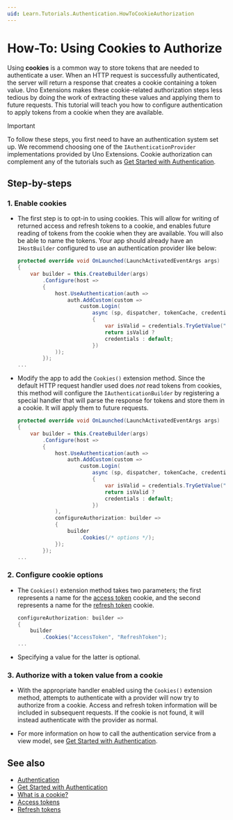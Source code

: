 ```yaml
---
uid: Learn.Tutorials.Authentication.HowToCookieAuthorization
---
```

# How-To: Using Cookies to Authorize

Using **cookies** is a common way to store tokens that are needed to authenticate a user. When an HTTP request is successfully authenticated, the server will return a response that creates a cookie containing a token value. Uno Extensions makes these cookie-related authorization steps less tedious by doing the work of extracting these values and applying them to future requests. This tutorial will teach you how to configure authentication to apply tokens from a cookie when they are available.

> [!IMPORTANT]
> To follow these steps, you first need to have an authentication system set up. We recommend choosing one of the `IAuthenticationProvider` implementations provided by Uno Extensions. Cookie authorization can complement any of the tutorials such as [Get Started with Authentication](xref:Learn.Tutorials.Authentication.HowToAuthentication).

## Step-by-steps

### 1. Enable cookies

- The first step is to opt-in to using cookies. This will allow for writing of returned access and refresh tokens to a cookie, and enables future reading of tokens from the cookie when they are available. You will also be able to name the tokens. Your app should already have an `IHostBuilder` configured to use an authentication provider like below:

    ```csharp
    protected override void OnLaunched(LaunchActivatedEventArgs args)
    {
        var builder = this.CreateBuilder(args)
            .Configure(host => 
            {
                host.UseAuthentication(auth =>
                    auth.AddCustom(custom =>
                        custom.Login(
                            async (sp, dispatcher, tokenCache, credentials, cancellationToken) =>
                            {
                                var isValid = credentials.TryGetValue("Username", out var username) && username == "Bob";
                                return isValid ? 
                                credentials : default;
                            })
                ));
            });
    ...
    ```

- Modify the app to add the `Cookies()` extension method. Since the default HTTP request handler used does _not_ read tokens from cookies, this method will configure the `IAuthenticationBuilder` by registering a special handler that will parse the response for tokens and store them in a cookie. It will apply them to future requests.

    ```csharp
    protected override void OnLaunched(LaunchActivatedEventArgs args)
    {
        var builder = this.CreateBuilder(args)
            .Configure(host => 
            {
                host.UseAuthentication(auth =>
                    auth.AddCustom(custom =>
                        custom.Login(
                            async (sp, dispatcher, tokenCache, credentials, cancellationToken) =>
                            {
                                var isValid = credentials.TryGetValue("Username", out var username) && username == "Bob";
                                return isValid ? 
                                credentials : default;
                            })
                ), 
                configureAuthorization: builder =>
                {
                    builder
                        .Cookies(/* options */);
                });
            });
    ...
    ```

### 2. Configure cookie options

- The `Cookies()` extension method takes two parameters; the first represents a name for the [access token](https://oauth.net/2/access-tokens/) cookie, and the second represents a name for the [refresh token](https://oauth.net/2/refresh-tokens/) cookie.

    ```csharp
    configureAuthorization: builder =>
    {
        builder
            .Cookies("AccessToken", "RefreshToken");
    ...
    ```

- Specifying a value for the latter is optional.

### 3. Authorize with a token value from a cookie

- With the appropriate handler enabled using the `Cookies()` extension method, attempts to authenticate with a provider will now try to authorize from a cookie. Access and refresh token information will be included in subsequent requests. If the cookie is not found, it will instead authenticate with the provider as normal.

- For more information on how to call the authentication service from a view model, see [Get Started with Authentication](xref:Learn.Tutorials.Authentication.HowToAuthentication).

## See also

- [Authentication](xref:Overview.Authentication)
- [Get Started with Authentication](xref:Learn.Tutorials.Authentication.HowToAuthentication)
- [What is a cookie?](https://developer.mozilla.org/en-US/docs/Web/HTTP/Cookies)
- [Access tokens](https://oauth.net/2/access-tokens/)
- [Refresh tokens](https://oauth.net/2/refresh-tokens/)